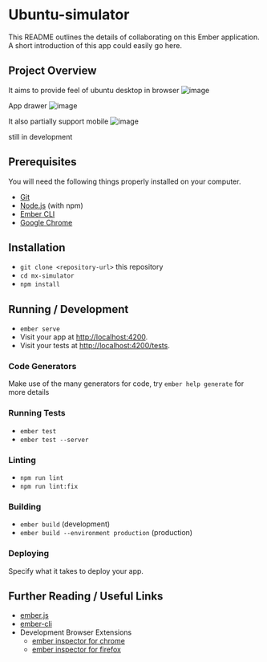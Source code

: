 # Ubuntu-simulator

This README outlines the details of collaborating on this Ember application.
A short introduction of this app could easily go here.

## Project Overview 
It aims to provide feel of ubuntu desktop in browser 
![image](https://github.com/user-attachments/assets/0ea315c2-7199-4094-bb56-44bb84c05cf1)

App drawer 
![image](https://github.com/user-attachments/assets/9d978c6a-1680-4d46-99b9-27c45b7c05bf)

It also partially support mobile 
![image](https://github.com/user-attachments/assets/a534f795-f8b9-469b-a6cf-5d43398d583e)

still in development

## Prerequisites

You will need the following things properly installed on your computer.

* [Git](https://git-scm.com/)
* [Node.js](https://nodejs.org/) (with npm)
* [Ember CLI](https://cli.emberjs.com/release/)
* [Google Chrome](https://google.com/chrome/)

## Installation

* `git clone <repository-url>` this repository
* `cd mx-simulator`
* `npm install`

## Running / Development

* `ember serve`
* Visit your app at [http://localhost:4200](http://localhost:4200).
* Visit your tests at [http://localhost:4200/tests](http://localhost:4200/tests).

### Code Generators

Make use of the many generators for code, try `ember help generate` for more details

### Running Tests

* `ember test`
* `ember test --server`

### Linting

* `npm run lint`
* `npm run lint:fix`

### Building

* `ember build` (development)
* `ember build --environment production` (production)

### Deploying

Specify what it takes to deploy your app.

## Further Reading / Useful Links

* [ember.js](https://emberjs.com/)
* [ember-cli](https://cli.emberjs.com/release/)
* Development Browser Extensions
  * [ember inspector for chrome](https://chrome.google.com/webstore/detail/ember-inspector/bmdblncegkenkacieihfhpjfppoconhi)
  * [ember inspector for firefox](https://addons.mozilla.org/en-US/firefox/addon/ember-inspector/)
